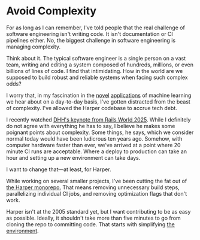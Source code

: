 # Avoid Complexity

For as long as I can remember, I've told people that the real challenge of software engineering isn't writing code.
It isn't documentation or CI pipelines either. 
No, the biggest challenge in software engineering is managing complexity.

Think about it.
The typical software engineer is a single person on a vast team, writing and editing a system composed of hundreds, millions, or even billions of lines of code.
I find that intimidating.
How in the world are we supposed to build robust and reliable systems when facing such complex odds?

I worry that, in my fascination in the [novel](./LLM_assisted_fuzzing) [applications](more_transformation-based_learning) of machine learning we hear about on a day-to-day basis, I've gotten distracted from the beast of complexity.
I've allowed the Harper codebase to accrue tech debt.

I recently watched [DHH's keynote from Rails World 2025](https://www.youtube.com/watch?v=gcwzWzC7gUA).
While I definitely do not agree with everything he has to say, I believe he makes some poignant points about complexity.
Some things, he says, which we consider normal today would have been ludicrous ten years ago.
Somehow, with computer hardware faster than ever, we've arrived at a point where 20 minute CI runs are acceptable.
Where a deploy to production can take an hour and setting up a new environment can take days.

I want to change that—at least, for Harper.

While working on several smaller projects, I've been cutting the fat out of [the Harper monorepo.](https://github.com/automattic/harper)
That means removing unnecessary build steps, parallelizing individual CI jobs, and removing optimization flags that don't work.

Harper isn't at the 2005 standard yet, but I want contributing to be as easy as possible. 
Ideally, it shouldn't take more than five minutes to go from cloning the repo to committing code.
That starts with simplifying [the environment](https://writewithharper.com/docs/contributors/environment).
